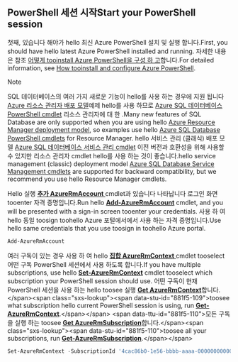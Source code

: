 
## <a name="start-your-powershell-session"></a><span data-ttu-id="881f5-101">PowerShell 세션 시작</span><span class="sxs-lookup"><span data-stu-id="881f5-101">Start your PowerShell session</span></span>
<span data-ttu-id="881f5-102">첫째, 있습니다 해야가 hello 최신 Azure PowerShell 설치 및 실행 합니다.</span><span class="sxs-lookup"><span data-stu-id="881f5-102">First, you should have hello latest Azure PowerShell installed and running.</span></span> <span data-ttu-id="881f5-103">자세한 내용은 참조 [어떻게 tooinstall Azure PowerShell을 구성 하 고](/powershell/azureps-cmdlets-docs)합니다.</span><span class="sxs-lookup"><span data-stu-id="881f5-103">For detailed information, see [How tooinstall and configure Azure PowerShell](/powershell/azureps-cmdlets-docs).</span></span>

> [!NOTE]
> <span data-ttu-id="881f5-104">SQL 데이터베이스의 여러 가지 새로운 기능이 hello를 사용 하는 경우에 지원 됩니다 [Azure 리소스 관리자 배포 모델](../articles/azure-resource-manager/resource-group-overview.md)예제 hello를 사용 하므로 [Azure SQL 데이터베이스 PowerShell cmdlet](https://msdn.microsoft.com/library/azure/mt574084\(v=azure.300\).aspx) 리소스 관리자에 대 한 .</span><span class="sxs-lookup"><span data-stu-id="881f5-104">Many new features of SQL Database are only supported when you are using hello [Azure Resource Manager deployment model](../articles/azure-resource-manager/resource-group-overview.md), so examples use hello [Azure SQL Database PowerShell cmdlets](https://msdn.microsoft.com/library/azure/mt574084\(v=azure.300\).aspx) for Resource Manager.</span></span> <span data-ttu-id="881f5-105">hello 서비스 관리 (클래식) 배포 모델 [Azure SQL 데이터베이스 서비스 관리 cmdlet](https://msdn.microsoft.com/library/azure/dn546723\(v=azure.300\).aspx) 이전 버전과 호환성을 위해 사용할 수 있지만 리소스 관리자 cmdlet hello를 사용 하는 것이 좋습니다.</span><span class="sxs-lookup"><span data-stu-id="881f5-105">hello service management (classic) deployment model [Azure SQL Database Service Management cmdlets](https://msdn.microsoft.com/library/azure/dn546723\(v=azure.300\).aspx) are supported for backward compatibility, but we recommend you use hello Resource Manager cmdlets.</span></span>
> 
> 

<span data-ttu-id="881f5-106">Hello 실행 [ **추가 AzureRmAccount** ](https://msdn.microsoft.com/library/azure/mt619267\(v=azure.300\).aspx) cmdlet과 있습니다 나타납니다 로그인 화면 tooenter 자격 증명입니다.</span><span class="sxs-lookup"><span data-stu-id="881f5-106">Run hello [**Add-AzureRmAccount**](https://msdn.microsoft.com/library/azure/mt619267\(v=azure.300\).aspx) cmdlet, and you will be presented with a sign-in screen tooenter your credentials.</span></span> <span data-ttu-id="881f5-107">사용 하 여 hello 동일 toosign toohello Azure 포털에서에서 사용 하는 자격 증명입니다.</span><span class="sxs-lookup"><span data-stu-id="881f5-107">Use hello same credentials that you use toosign in toohello Azure portal.</span></span>

```PowerShell
Add-AzureRmAccount
```

<span data-ttu-id="881f5-108">여러 구독이 있는 경우 사용 하 여 hello [ **집합 AzureRmContext** ](https://msdn.microsoft.com/library/azure/mt619263\(v=azure.300\).aspx) cmdlet tooselect 어떤 구독 PowerShell 세션에서 사용 하도록 합니다.</span><span class="sxs-lookup"><span data-stu-id="881f5-108">If you have multiple subscriptions, use hello [**Set-AzureRmContext**](https://msdn.microsoft.com/library/azure/mt619263\(v=azure.300\).aspx) cmdlet tooselect which subscription your PowerShell session should use.</span></span> <span data-ttu-id="881f5-109">어떤 구독이 현재 PowerShell 세션을 사용 하는 hello toosee 실행 [ **Get AzureRmContext**](https://msdn.microsoft.com/library/azure/mt619265\(v=azure.300\).aspx)합니다.</span><span class="sxs-lookup"><span data-stu-id="881f5-109">toosee what subscription hello current PowerShell session is using, run [**Get-AzureRmContext**](https://msdn.microsoft.com/library/azure/mt619265\(v=azure.300\).aspx).</span></span> <span data-ttu-id="881f5-110">모든 구독을 실행 하는 toosee [ **Get AzureRmSubscription**](https://msdn.microsoft.com/library/azure/mt619284\(v=azure.300\).aspx)합니다.</span><span class="sxs-lookup"><span data-stu-id="881f5-110">toosee all your subscriptions, run [**Get-AzureRmSubscription**](https://msdn.microsoft.com/library/azure/mt619284\(v=azure.300\).aspx).</span></span>

```PowerShell
Set-AzureRmContext -SubscriptionId '4cac86b0-1e56-bbbb-aaaa-000000000000'
```
